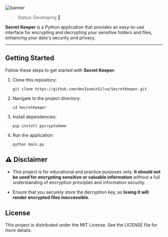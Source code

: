 ![banner](https://github.com/devIasminSilva/devIasminSilva/assets/143299286/e168cd1e-afab-4b69-85c0-1457977a2da1)


> Status: Developing 🔧

**Secret Keeper** is a Python application that provides an easy-to-use interface for encrypting and decrypting your sensitive folders and files, enhancing your data's security and privacy.

---

## Getting Started
Follow these steps to get started with **Secret Keeper**:

1. Clone this repository:
   ```
   git clone https://github.com/devIasminSilva/SecretKeeper.git
   ```
2. Navigate to the project directory:
   ```
   cd SecretKeeper
   ```
3. Install dependencies:
   ```
   pip install pycryptodome
   ```
4. Run the application:
   ```
   python main.py
   ```

## ⚠️ Disclaimer
- This project is for educational and practice purposes only. **It should not be used for encrypting sensitive or valuable information** without a full understanding of encryption principles and information security. 

- Ensure that you securely store the decryption key, as **losing it will render encrypted files inaccessible.**

## License
This project is distributed under the MIT License. See the LICENSE file for more details.
